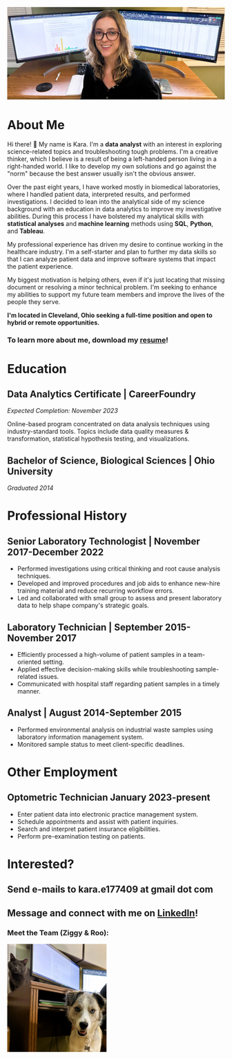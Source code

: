 <img src="images/portfolio3.jpg"/>

# About Me 
Hi there! 👋 My name is Kara. I'm a **data analyst** with an interest in exploring science-related topics and troubleshooting tough problems. I'm a creative thinker, which I believe is a result of being a left-handed person living in a right-handed world. I like to develop my own solutions and go against the "norm" because the best answer usually isn't the obvious answer.

Over the past eight years, I have worked mostly in biomedical laboratories, where I handled patient data, interpreted results, and performed investigations. I decided to lean into the analytical side of my science background with an education in data analytics to improve my investigative abilities. During this process I have bolstered my analytical skills with **statistical analyses** and **machine learning** methods using **SQL**, **Python**, and **Tableau**.

My professional experience has driven my desire to continue working in the healthcare industry. I'm a self-starter and plan to further my data skills so that I can analyze patient data and improve software systems that impact the patient experience.

My biggest motivation is helping others, even if it's just locating that missing document or resolving a minor technical problem. I'm seeking to enhance my abilities to support my future team members and improve the lives of the people they serve.

**I'm located in Cleveland, Ohio seeking a full-time position and open to hybrid or remote opportunities.**

### To learn more about me, download my [resume](https://github.com/ke177409/Kara-Evans/blob/main/resume/Evans.Kara.Resume.pdf?raw=true)! 

# Education
## Data Analytics Certificate | CareerFoundry
*Expected Completion: November 2023*

Online-based program concentrated on data analysis techniques using industry-standard tools. Topics include data quality measures & transformation, statistical hypothesis testing, and visualizations.

## Bachelor of Science, Biological Sciences | Ohio University
*Graduated 2014*

# Professional History 
## Senior Laboratory Technologist | November 2017-December 2022
* Performed investigations using critical thinking and root cause analysis techniques.
* Developed and improved procedures and job aids to enhance new-hire training material and reduce recurring workflow errors.
* Led and collaborated with small group to assess and present laboratory data to help shape company's strategic goals.

## Laboratory Technician | September 2015-November 2017
* Efficiently processed a high-volume of patient samples in a team-oriented setting.
* Applied effective decision-making skills while troubleshooting sample-related issues.
* Communicated with hospital staff regarding patient samples in a timely manner.

## Analyst | August 2014-September 2015
* Performed environmental analysis on industrial waste samples using laboratory information management system.
* Monitored sample status to meet client-specific deadlines.

# Other Employment
## Optometric Technician January 2023-present
* Enter patient data into electronic practice management system.
* Schedule appointments and assist with patient inquiries.
* Search and interpret patient insurance eligibilities.
* Perform pre-examination testing on patients.

# Interested?
## Send e-mails to **kara.e177409 at gmail dot com**
## Message and connect with me on [LinkedIn](https://www.linkedin.com/in/kara-m-evans/)!

### Meet the Team (Ziggy & Roo): 
<img src="images/portfolio2.jpg" width=230 height=250/>
